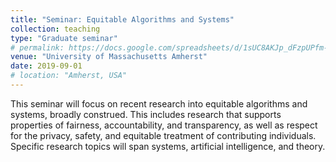 ```yaml
---
title: "Seminar: Equitable Algorithms and Systems"
collection: teaching
type: "Graduate seminar"
# permalink: https://docs.google.com/spreadsheets/d/1sUC8AKJp_dFzpUPfm-Db0kfIIBmV7StrveDq9pCJQls/edit#gid=0
venue: "University of Massachusetts Amherst"
date: 2019-09-01
# location: "Amherst, USA"
---
```


This seminar will focus on recent research into equitable algorithms and systems, broadly construed. This includes research that supports properties of fairness, accountability, and transparency, as well as respect for the privacy, safety, and equitable treatment of contributing individuals. Specific research topics will span systems, artificial intelligence, and theory.

